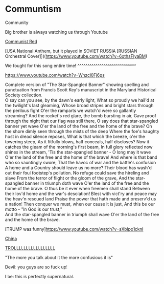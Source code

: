 # Communtism
Community

Big brother is always watching us through Youtube

[Communist Red](https://www.youtube.com/watch?v=6othsFIyaBM)

[USA National Anthem, but it played in SOVIET RUSSIA [RUSSIAN Orchestral Cover]]((https://www.youtube.com/watch?v=6othsFIyaBM)

We fought for this song entire time! ^^^^^^^^^^^^^^^^^^^^^^^^^^^^^

<https://www.youtube.com/watch?v=Wnzcl0Fj6ps>

Complete version of "The Star-Spangled Banner" showing spelling and punctuation 
from Francis Scott Key's manuscript in the Maryland Historical Society collection.  
O say can you see, by the dawn's early light, 
What so proudly we hail'd at the twilight's last gleaming, 
Whose broad stripes and bright stars through the perilous fight 
O'er the ramparts we watch'd were so gallantly streaming? 
And the rocket's red glare, the bomb bursting in air, 
Gave proof through the night that our flag was still there, 
O say does that star-spangled banner yet wave 
O'er the land of the free and the home of the brave? 
On the shore dimly seen through the mists of the deep 
Where the foe's haughty host in dread silence reposes, 
What is that which the breeze, o'er the towering steep, 
As it fitfully blows, half conceals, half discloses? 
Now it catches the gleam of the morning's first beam, 
In full glory reflected now shines in the stream, 
'Tis the star-spangled banner - O long may it wave 
O'er the land of the free and the home of the brave! 
And where is that band who so vauntingly swore, 
That the havoc of war and the battle's confusion 
A home and a Country should leave us no more? 
Their blood has wash'd out their foul footstep's pollution. 
No refuge could save the hireling and slave 
From the terror of flight or the gloom of the grave, 
And the star-spangled banner in triumph doth wave 
O'er the land of the free and the home of the brave. 
O thus be it ever when freemen shall stand 
Between their lov'd home and the war's desolation! 
Blest with vict'ry and peace may the heav'n rescued land 
Praise the power that hath made and preserv'd us a nation! 
Then conquer we must, when our cause it is just, 
And this be our motto - "In God is our trust,"  
And the star-spangled banner in triumph shall wave 
O'er the land of the free and the home of the brave.

[TRUMP was funny]<https://www.youtube.com/watch?v=sXblpo1cknI>

[China](https://www.youtube.com/watch?v=RDrfE9I8_hs)

[TROLLLLLLLLLLLLLLLLL](https://www.youtube.com/watch?v=PobQzVsj7GE)


"The more you talk about it the more confusious it is"


Devil: you guys are so fuck up!

I be: this is perfectly supernatural.
